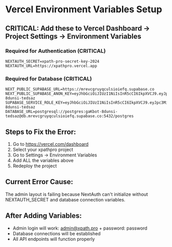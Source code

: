 # Vercel Environment Variables Setup

## CRITICAL: Add these to Vercel Dashboard → Project Settings → Environment Variables

### Required for Authentication (CRITICAL)
```
NEXTAUTH_SECRET=xpath-pro-secret-key-2024
NEXTAUTH_URL=https://xpathpro.vercel.app
```

### Required for Database (CRITICAL)
```
NEXT_PUBLIC_SUPABASE_URL=https://mrevcgruyqculsioiefq.supabase.co
NEXT_PUBLIC_SUPABASE_ANON_KEY=eyJhbGciOiJIUzI1NiIsInR5cCI6IkpXVCJ9.eyJpc3MiOiJzdXBhYmFzZSIsInJlZiI6Im1yZXZjZ3J1eXFjdWxzaW9pZWZxIiwicm9sZSI6ImFub24iLCJpYXQiOjE3MzQ5NzI4NzQsImV4cCI6MjA1MDU0ODg3NH0.gaKbot-8dunsi-tedsaz
SUPABASE_SERVICE_ROLE_KEY=eyJhbGciOiJIUzI1NiIsInR5cCI6IkpXVCJ9.eyJpc3MiOiJzdXBhYmFzZSIsInJlZiI6Im1yZXZjZ3J1eXFjdWxzaW9pZWZxIiwicm9sZSI6InNlcnZpY2Vfcm9sZSIsImlhdCI6MTczNDk3Mjg3NCwiZXhwIjoyMDUwNTQ4ODc0fQ.gaKbot-8dunsi-tedsaz
DATABASE_URL=postgresql://postgres:gaKbot-8dunsi-tedsaz@db.mrevcgruyqculsioiefq.supabase.co:5432/postgres
```

## Steps to Fix the Error:

1. Go to https://vercel.com/dashboard
2. Select your xpathpro project
3. Go to Settings → Environment Variables
4. Add ALL the variables above
5. Redeploy the project

## Current Error Cause:
The admin layout is failing because NextAuth can't initialize without NEXTAUTH_SECRET and database connection variables.

## After Adding Variables:
- Admin login will work: admin@xpath.pro + password: password
- Database connections will be established
- All API endpoints will function properly